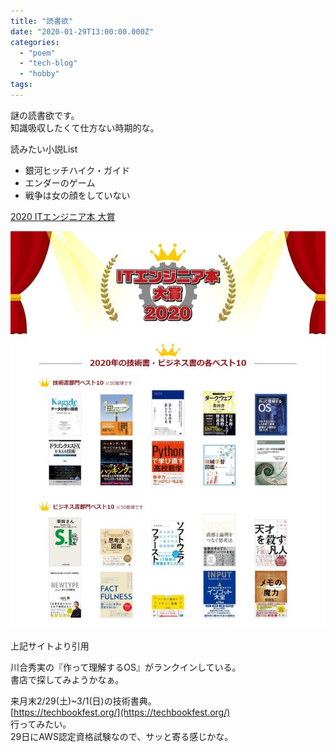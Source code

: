 ```yaml
---
title: "読書欲"
date: "2020-01-29T13:00:00.000Z"
categories: 
  - "poem"
  - "tech-blog"
  - "hobby"
tags: 
---
```


謎の読書欲です。  
知識吸収したくて仕方ない時期的な。

読みたい小説List

- 銀河ヒッチハイク・ガイド
- エンダーのゲーム
- 戦争は女の顔をしていない

[2020 ITエンジニア本 大賞](https://image.itmedia.co.jp/l/im/ait/articles/2001/24/l_ssdfg.jpg)

![](images/ssdfg.jpg)

上記サイトより引用

川合秀実の『作って理解するOS』がランクインしている。  
書店で探してみようかなぁ。

来月末2/29(土)~3/1(日)の技術書典。  
[https://techbookfest.org/](https://techbookfest.org/)  
行ってみたい。  
29日にAWS認定資格試験なので、サッと寄る感じかな。
